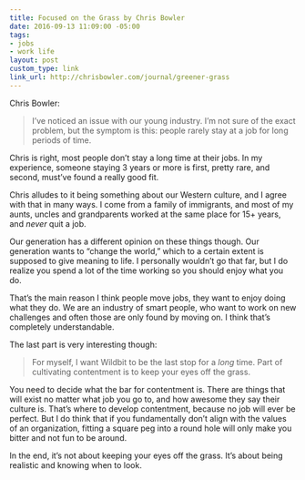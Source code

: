 ```yaml
---
title: Focused on the Grass by Chris Bowler
date: 2016-09-13 11:09:00 -05:00
tags:
- jobs
- work life
layout: post
custom_type: link
link_url: http://chrisbowler.com/journal/greener-grass
---
```


Chris Bowler:

> I’ve noticed an issue with our young industry. I’m not sure of the exact problem, but the symptom is this: people rarely stay at a job for long periods of time.

Chris is right, most people don’t stay a long time at their jobs. In my experience, someone staying 3 years or more is first, pretty rare, and second, must’ve found a really good fit.

Chris alludes to it being something about our Western culture, and I agree with that in many ways. I come from a family of immigrants, and most of my aunts, uncles and grandparents worked at the same place for 15+ years, and *never* quit a job.

Our generation has a different opinion on these things though. Our generation wants to “change the world,” which to a certain extent is supposed to give meaning to life. I personally wouldn’t go that far, but I do realize you spend a lot of the time working so you should enjoy what you do.

That’s the main reason I think people move jobs, they want to enjoy doing what they do. We are an industry of smart people, who want to work on new challenges and often those are only found by moving on. I think that’s completely understandable.

The last part is very interesting though:

> For myself, I want Wildbit to be the last stop for a *long* time. Part of cultivating contentment is to keep your eyes off the grass.

You need to decide what the bar for contentment is. There are things that will exist no matter what job you go to, and how awesome they say their culture is. That’s where to develop contentment, because no job will ever be perfect. But I do think that if you fundamentally don’t align with the values of an organization, fitting a square peg into a round hole will only make you bitter and not fun to be around.

In the end, it’s not about keeping your eyes off the grass. It’s about being realistic and knowing when to look.

